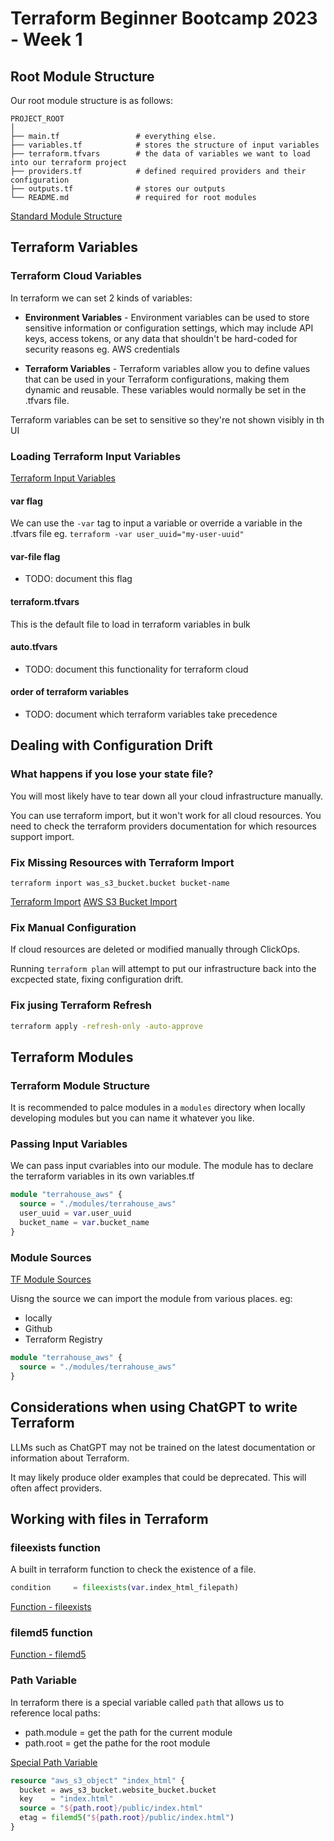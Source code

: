 # Terraform Beginner Bootcamp 2023 - Week 1

## Root Module Structure

Our root module structure is as follows:

```
PROJECT_ROOT
│
├── main.tf                 # everything else.
├── variables.tf            # stores the structure of input variables
├── terraform.tfvars        # the data of variables we want to load into our terraform project
├── providers.tf            # defined required providers and their configuration
├── outputs.tf              # stores our outputs
└── README.md               # required for root modules
```

[Standard Module Structure](https://developer.hashicorp.com/terraform/language/modules/develop/structure)

## Terraform Variables

### Terraform Cloud Variables

In terraform we can set 2 kinds of variables:

- **Environment Variables** - Environment variables can be used to store sensitive information or configuration settings, which may include API keys, access tokens, or any data that shouldn't be hard-coded for security reasons eg. AWS credentials

- **Terraform Variables** - Terraform variables allow you to define values that can be used in your Terraform configurations, making them dynamic and reusable. These variables would normally be set in the .tfvars file.

Terraform variables can be set to sensitive so they're not shown visibly in th UI

### Loading Terraform Input Variables
[Terraform Input Variables](https://developer.hashicorp.com/terraform/language/values/variables)

#### var flag

We can use the `-var` tag to input a variable or override a variable in the .tfvars file eg. `terraform -var user_uuid="my-user-uuid"`

#### var-file flag

- TODO: document this flag

#### terraform.tfvars

This is the default file to load in terraform variables in bulk

#### auto.tfvars

- TODO: document this functionality for terraform cloud

#### order of terraform variables
- TODO: document which terraform variables take precedence

## Dealing with Configuration Drift

### What happens if you lose your state file?

You will most likely have to tear down all your cloud infrastructure manually. 

You can use terraform import, but it won't work for all cloud resources. You need to check the terraform providers documentation for which resources support import.

### Fix Missing Resources with Terraform Import

`terraform inport was_s3_bucket.bucket bucket-name`

[Terraform Import](https://developer.hashicorp.com/terraform/cli/import)
[AWS S3 Bucket Import](https://registry.terraform.io/providers/hashicorp/aws/latest/docs/resources/s3_bucket#import)

### Fix Manual Configuration

If cloud resources are deleted or modified manually through ClickOps.

Running `terraform plan` will attempt to put our infrastructure back into the excpected state, fixing configuration drift.

### Fix jusing Terraform Refresh

```sh
terraform apply -refresh-only -auto-approve
```

## Terraform Modules

### Terraform Module Structure

It is recommended to palce modules in a `modules` directory when locally developing modules but you can name it whatever you like.

### Passing Input Variables

We can pass input cvariables into our module.
The module has to declare the terraform variables in its own variables.tf

```tf
module "terrahouse_aws" {
  source = "./modules/terrahouse_aws"
  user_uuid = var.user_uuid
  bucket_name = var.bucket_name
}
```

### Module Sources

[TF Module Sources](https://developer.hashicorp.com/terraform/language/modules/sources)

Uisng the source we can import the module from various places. eg:
- locally
- Github
- Terraform Registry

```tf
module "terrahouse_aws" {
  source = "./modules/terrahouse_aws"
}
```
## Considerations when using ChatGPT to write Terraform

LLMs such as ChatGPT may not be trained on the latest documentation or information about Terraform.

It may likely produce older examples that could be deprecated. This will often affect providers.

## Working with files in Terraform

### fileexists function

A built in terraform function to check the existence of a file.

```tf
condition     = fileexists(var.index_html_filepath)
```

[Function - fileexists](https://developer.hashicorp.com/terraform/language/functions/fileexists)

### filemd5 function



[Function - filemd5](https://developer.hashicorp.com/terraform/language/functions/filemd5)

### Path Variable

In terraform there is a special variable called `path` that allows us to reference local paths:
- path.module = get the path for the current module
- path.root = get the pathe for the root module

[Special Path Variable](https://developer.hashicorp.com/terraform/language/expressions/references#filesystem-and-workspace-info)

```tf
resource "aws_s3_object" "index_html" {
  bucket = aws_s3_bucket.website_bucket.bucket
  key    = "index.html"
  source = "${path.root}/public/index.html"
  etag = filemd5("${path.root}/public/index.html")
}
```